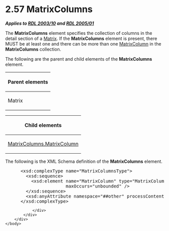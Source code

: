 <html dir="LTR" xmlns:mshelp="http://msdn.microsoft.com/mshelp" xmlns:ddue="http://ddue.schemas.microsoft.com/authoring/2003/5" xmlns:xlink="http://www.w3.org/1999/xlink" xmlns:tool="http://www.microsoft.com/tooltip">
    <head>
        <meta http-equiv="Content-Type" content="text/html; CHARSET=utf-8"></meta>
        <meta name="save" content="history"></meta>
        <title>2.57 MatrixColumns</title>
        <xml>
            <mshelp:toctitle title="2.57 MatrixColumns"></mshelp:toctitle>
            <mshelp:rltitle title="[MS-RDL]: MatrixColumns"></mshelp:rltitle>
            <mshelp:keyword index="A" term="f7861a0c-2518-4980-aa18-15abb3116c8c"></mshelp:keyword>
            <mshelp:attr name="DCSext.ContentType" value="open specification"></mshelp:attr>
            <mshelp:attr name="AssetID" value="f7861a0c-2518-4980-aa18-15abb3116c8c"></mshelp:attr>
            <mshelp:attr name="TopicType" value="kbRef"></mshelp:attr>
            <mshelp:attr name="DCSext.Title" value="[MS-RDL]: MatrixColumns" />
        </xml>
    </head>
    <body>
        <div id="header">
            <h1 class="heading">2.57 MatrixColumns</h1>
        </div>
        <div id="mainSection">
            <div id="mainBody">
                <div id="allHistory" class="saveHistory"></div>
                <div id="sectionSection0" class="section" name="collapseableSection">
                    

<p><b><i>Applies to </i></b><a href="a7e2ad00-07c8-4f6d-80ab-3ad55df7b233.md"><b><i>RDL 2003/10</i></b></a><b>
<i>and </i></b><a href="3ebe2912-4958-4832-b391-cad1f5e13338.md"><b><i>RDL 2005/01</i></b></a></p>

<p>The <b>MatrixColumns</b> element specifies the collection of
columns in the detail section of a <a href="25419c0a-c7c6-43d7-8ca5-1af842666dcb.md">Matrix</a>. If the <b>MatrixColumns</b>
element is present, there MUST be at least one and there can be more than one <a href="6fac9dfd-e5b6-4cf9-bb09-48b375eeccb8.md">MatrixColumn</a> in the <b>MatrixColumns</b>
collection.</p>

<p>The following are the parent and child elements of the <b>MatrixColumns</b>
element.</p>

<table>
 <thead>
  <tr>
   <th>
   <p>Parent elements</p>
   </th>
  </tr>
 </thead>
 <tr>
  <td>
  <p>Matrix </p>
  </td>
 </tr>
</table>

<p> </p>

<table>
 <thead>
  <tr>
   <th>
   <p>Child elements</p>
   </th>
  </tr>
 </thead>
 <tr>
  <td>
  <p><a href="25a1893b-81e2-42fd-a94d-7c1ccf6f4a7d.md">MatrixColumns.MatrixColumn</a></p>
  </td>
 </tr>
</table>

<p>The following is the XML Schema definition of the <b>MatrixColumns</b>
element.</p>

<dl>
<dd>
<div><pre> &lt;xsd:complexType name=&quot;MatrixColumnsType&quot;&gt;
   &lt;xsd:sequence&gt;
     &lt;xsd:element name=&quot;MatrixColumn&quot; type=&quot;MatrixColumnType&quot; 
                  maxOccurs=&quot;unbounded&quot; /&gt;
   &lt;/xsd:sequence&gt;
   &lt;xsd:anyAttribute namespace=&quot;##other&quot; processContents=&quot;skip&quot; /&gt;
 &lt;/xsd:complexType&gt;
</pre></div>
</dd></dl>


                </div>
            </div>
        </div>
    </body>
</html>